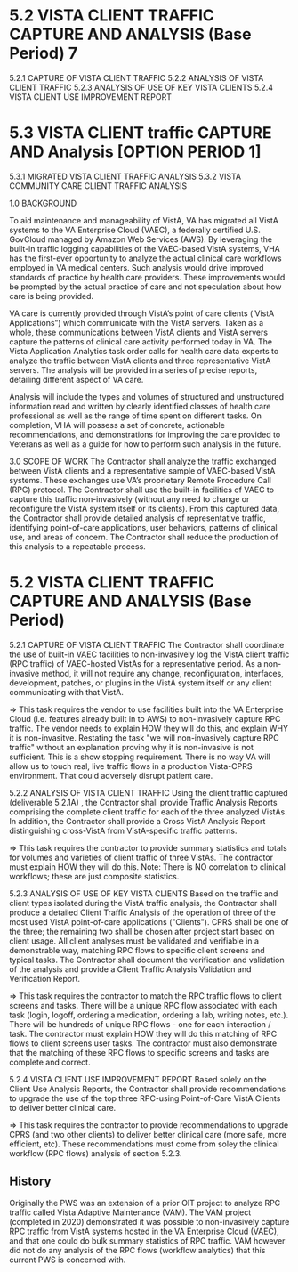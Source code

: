 # 5.2	VISTA CLIENT TRAFFIC CAPTURE AND ANALYSIS (Base Period)	7
5.2.1	CAPTURE OF VISTA CLIENT TRAFFIC	
5.2.2	ANALYSIS OF VISTA CLIENT TRAFFIC
5.2.3	ANALYSIS OF USE OF KEY VISTA CLIENTS
5.2.4	VISTA CLIENT USE IMPROVEMENT REPORT
# 5.3	VISTA CLIENT traffic CAPTURE AND Analysis [OPTION PERIOD 1]
5.3.1	MIGRATED VISTA CLIENT TRAFFIC ANALYSIS
5.3.2	VISTA COMMUNITY CARE CLIENT TRAFFIC ANALYSIS



1.0 	BACKGROUND

To aid maintenance and manageability of VistA, VA has migrated all VistA systems to the VA Enterprise Cloud (VAEC), a federally certified U.S. GovCloud managed by Amazon Web Services (AWS).  By leveraging the built-in traffic logging capabilities of the VAEC-based VistA systems, VHA has the first-ever opportunity to analyze the actual clinical care workflows employed in VA medical centers.  Such analysis would drive improved standards of practice by health care providers. These improvements would be prompted by the actual practice of care and not speculation about how care is being provided.

VA care is currently provided through VistA’s point of care clients (‘VistA Applications”) which communicate with the VistA servers. Taken as a whole, these communications between VistA clients and VistA servers capture the patterns of clinical care activity performed today in VA.  The Vista Application Analytics task order calls for health care data experts to analyze the traffic between VistA clients and three representative VistA servers. The analysis will be provided in a series of precise reports, detailing different aspect of VA care. 

Analysis will include the types and volumes of structured and unstructured information read and written by clearly identified classes of health care professional as well as the range of time spent on different tasks.  On completion, VHA will possess a set of concrete, actionable recommendations, and demonstrations for improving the care provided to Veterans as well as a guide for how to perform such analysis in the future.


3.0 	SCOPE OF WORK
The Contractor shall analyze the traffic exchanged between VistA clients and a representative sample of VAEC-based VistA systems. These exchanges use VA’s proprietary Remote Procedure Call (RPC) protocol. The Contractor shall use the built-in facilities of VAEC to capture this traffic non-invasively (without any need to change or reconfigure the VistA system itself or its clients). From this captured data, the Contractor shall provide detailed analysis of representative traffic, identifying point-of-care applications, user behaviors, patterns of clinical use, and areas of concern. The Contractor shall reduce the production of this analysis to a repeatable process.


# 5.2	VISTA CLIENT TRAFFIC CAPTURE AND ANALYSIS (Base Period)

5.2.1	CAPTURE OF VISTA CLIENT TRAFFIC
The Contractor shall coordinate the use of built-in VAEC facilities to non-invasively log the VistA client traffic (RPC traffic) of VAEC-hosted VistAs for a representative period. As a non-invasive method, it will not require any change, reconfiguration, interfaces, development, patches, or plugins in the VistA system itself or any client communicating with that VistA. 

=> This task requires the vendor to use facilities built into the VA Enterprise Cloud (i.e. features already built in to AWS)  to non-invasively capture RPC traffic.   The vendor needs to explain HOW they will do this, and explain WHY it is non-invasitve.  Restating the task "we will non-invasively capture RPC traffic" without an explanation proving why it is non-invasive is not sufficient. This is a show stopping requirement.  There is no way VA will allow us to touch real, live traffic flows in a production Vista-CPRS environment. That could adversely disrupt patient care.




5.2.2	ANALYSIS OF VISTA CLIENT TRAFFIC
Using the client traffic captured (deliverable 5.2.1A) , the Contractor shall provide Traffic Analysis Reports comprising the complete client traffic for each of the three analyzed VistAs. In addition, the Contractor shall provide a Cross VistA Analysis Report distinguishing cross-VistA from VistA-specific traffic patterns. 

=> This task requires the contractor to provide summary statistics and totals for volumes and varieties of client traffic of three VistAs. The contractor must explain HOW they will do this. 
Note: There is NO correlation to clinical workflows; these are just composite statistics.  


5.2.3	ANALYSIS OF USE OF KEY VISTA CLIENTS
Based on the traffic and client types isolated during the VistA traffic analysis, the Contractor shall produce a detailed Client Traffic Analysis of the operation of three of the most used VistA point-of-care applications ("Clients"). CPRS shall be one of the three; the remaining two shall be chosen after project start based on client usage. All client analyses must be validated and verifiable in a demonstrable way, matching RPC flows to specific client screens and typical tasks. The Contractor shall document the verification and validation of the analysis and provide a Client Traffic Analysis Validation and Verification Report. 

=> This task requires the contractor to match the RPC traffic flows to client screens and tasks.  There will be a unique RPC flow associated with each task (login, logoff, ordering a medication, ordering a lab, writing notes, etc.). There will be hundreds of unique RPC flows - one for each interaction / task.   The contractor must explain HOW they will do this matching of RPC flows to client screens user tasks.  The contractor must also demonstrate that the matching of these RPC flows to specific screens and tasks are complete and correct.


5.2.4	VISTA CLIENT USE IMPROVEMENT REPORT
Based solely on the Client Use Analysis Reports, the Contractor shall provide recommendations to upgrade the use of the top three RPC-using Point-of-Care VistA Clients to deliver better clinical care. 

=> This task requires the contractor to provide recommendations to upgrade CPRS (and two other clients) to deliver better clinical care (more safe, more efficient, etc). These recommendations must come from soley the clinical workflow (RPC flows) analysis of section 5.2.3.



## History
Originally the PWS was an extension of a prior OIT project to analyze RPC traffic called Vista Adaptive Maintenance (VAM). The VAM project (completed in 2020) demonstrated it was possible to non-invasively capture RPC traffic from VistA systems hosted in the VA Enterprise Cloud (VAEC), and that one could do bulk summary statistics of RPC traffic. VAM however did not do any analysis of the RPC flows (workflow analytics) that this current PWS is concerned with.
